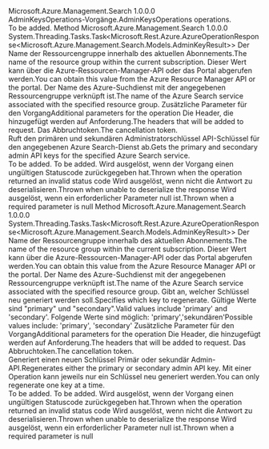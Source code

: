 <Type Name="IAdminKeysOperations" FullName="Microsoft.Azure.Management.Search.IAdminKeysOperations">
  <TypeSignature Language="C#" Value="public interface IAdminKeysOperations" />
  <TypeSignature Language="ILAsm" Value=".class public interface auto ansi abstract IAdminKeysOperations" />
  <TypeSignature Language="DocId" Value="T:Microsoft.Azure.Management.Search.IAdminKeysOperations" />
  <TypeSignature Language="VB.NET" Value="Public Interface IAdminKeysOperations" />
  <TypeSignature Language="F#" Value="type IAdminKeysOperations = interface" />
  <AssemblyInfo>
    <AssemblyName>Microsoft.Azure.Management.Search</AssemblyName>
    <AssemblyVersion>1.0.0.0</AssemblyVersion>
  </AssemblyInfo>
  <Interfaces />
  <Docs>
    <summary>
            <span data-ttu-id="c8858-101">AdminKeysOperations-Vorgänge.</span><span class="sxs-lookup"><span data-stu-id="c8858-101">AdminKeysOperations operations.</span></span>
            </summary>
    <remarks>To be added.</remarks>
  </Docs>
  <Members>
    <Member MemberName="GetWithHttpMessagesAsync">
      <MemberSignature Language="C#" Value="public System.Threading.Tasks.Task&lt;Microsoft.Rest.Azure.AzureOperationResponse&lt;Microsoft.Azure.Management.Search.Models.AdminKeyResult&gt;&gt; GetWithHttpMessagesAsync (string resourceGroupName, string searchServiceName, Microsoft.Azure.Management.Search.Models.SearchManagementRequestOptions searchManagementRequestOptions = null, System.Collections.Generic.Dictionary&lt;string,System.Collections.Generic.List&lt;string&gt;&gt; customHeaders = null, System.Threading.CancellationToken cancellationToken = null);" />
      <MemberSignature Language="ILAsm" Value=".method public hidebysig newslot virtual instance class System.Threading.Tasks.Task`1&lt;class Microsoft.Rest.Azure.AzureOperationResponse`1&lt;class Microsoft.Azure.Management.Search.Models.AdminKeyResult&gt;&gt; GetWithHttpMessagesAsync(string resourceGroupName, string searchServiceName, class Microsoft.Azure.Management.Search.Models.SearchManagementRequestOptions searchManagementRequestOptions, class System.Collections.Generic.Dictionary`2&lt;string, class System.Collections.Generic.List`1&lt;string&gt;&gt; customHeaders, valuetype System.Threading.CancellationToken cancellationToken) cil managed" />
      <MemberSignature Language="DocId" Value="M:Microsoft.Azure.Management.Search.IAdminKeysOperations.GetWithHttpMessagesAsync(System.String,System.String,Microsoft.Azure.Management.Search.Models.SearchManagementRequestOptions,System.Collections.Generic.Dictionary{System.String,System.Collections.Generic.List{System.String}},System.Threading.CancellationToken)" />
      <MemberSignature Language="F#" Value="abstract member GetWithHttpMessagesAsync : string * string * Microsoft.Azure.Management.Search.Models.SearchManagementRequestOptions * System.Collections.Generic.Dictionary&lt;string, System.Collections.Generic.List&lt;string&gt;&gt; * System.Threading.CancellationToken -&gt; System.Threading.Tasks.Task&lt;Microsoft.Rest.Azure.AzureOperationResponse&lt;Microsoft.Azure.Management.Search.Models.AdminKeyResult&gt;&gt;" Usage="iAdminKeysOperations.GetWithHttpMessagesAsync (resourceGroupName, searchServiceName, searchManagementRequestOptions, customHeaders, cancellationToken)" />
      <MemberType>Method</MemberType>
      <AssemblyInfo>
        <AssemblyName>Microsoft.Azure.Management.Search</AssemblyName>
        <AssemblyVersion>1.0.0.0</AssemblyVersion>
      </AssemblyInfo>
      <ReturnValue>
        <ReturnType>System.Threading.Tasks.Task&lt;Microsoft.Rest.Azure.AzureOperationResponse&lt;Microsoft.Azure.Management.Search.Models.AdminKeyResult&gt;&gt;</ReturnType>
      </ReturnValue>
      <Parameters>
        <Parameter Name="resourceGroupName" Type="System.String" />
        <Parameter Name="searchServiceName" Type="System.String" />
        <Parameter Name="searchManagementRequestOptions" Type="Microsoft.Azure.Management.Search.Models.SearchManagementRequestOptions" />
        <Parameter Name="customHeaders" Type="System.Collections.Generic.Dictionary&lt;System.String,System.Collections.Generic.List&lt;System.String&gt;&gt;" />
        <Parameter Name="cancellationToken" Type="System.Threading.CancellationToken" />
      </Parameters>
      <Docs>
        <param name="resourceGroupName">
            <span data-ttu-id="c8858-102">Der Name der Ressourcengruppe innerhalb des aktuellen Abonnements.</span><span class="sxs-lookup"><span data-stu-id="c8858-102">The name of the resource group within the current subscription.</span></span>
            <span data-ttu-id="c8858-103">Dieser Wert kann über die Azure-Ressourcen-Manager-API oder das Portal abgerufen werden.</span><span class="sxs-lookup"><span data-stu-id="c8858-103">You can obtain this value from the Azure Resource Manager API or the portal.</span></span>
            </param>
        <param name="searchServiceName">
            <span data-ttu-id="c8858-104">Der Name des Azure-Suchdienst mit der angegebenen Ressourcengruppe verknüpft ist.</span><span class="sxs-lookup"><span data-stu-id="c8858-104">The name of the Azure Search service associated with the specified resource group.</span></span>
            </param>
        <param name="searchManagementRequestOptions">
            <span data-ttu-id="c8858-105">Zusätzliche Parameter für den Vorgang</span><span class="sxs-lookup"><span data-stu-id="c8858-105">Additional parameters for the operation</span></span>
            </param>
        <param name="customHeaders">
            <span data-ttu-id="c8858-106">Die Header, die hinzugefügt werden auf Anforderung.</span><span class="sxs-lookup"><span data-stu-id="c8858-106">The headers that will be added to request.</span></span>
            </param>
        <param name="cancellationToken">
            <span data-ttu-id="c8858-107">Das Abbruchtoken.</span><span class="sxs-lookup"><span data-stu-id="c8858-107">The cancellation token.</span></span>
            </param>
        <summary>
            <span data-ttu-id="c8858-108">Ruft den primären und sekundären Administratorschlüssel API-Schlüssel für den angegebenen Azure Search-Dienst ab.</span><span class="sxs-lookup"><span data-stu-id="c8858-108">Gets the primary and secondary admin API keys for the specified Azure Search service.</span></span>
            <see href="https://aka.ms/search-manage" /></summary>
        <returns>To be added.</returns>
        <remarks>To be added.</remarks>
        <exception cref="T:Microsoft.Rest.Azure.CloudException">
            <span data-ttu-id="c8858-109">Wird ausgelöst, wenn der Vorgang einen ungültigen Statuscode zurückgegeben hat.</span><span class="sxs-lookup"><span data-stu-id="c8858-109">Thrown when the operation returned an invalid status code</span></span>
            </exception>
        <exception cref="T:Microsoft.Rest.SerializationException">
            <span data-ttu-id="c8858-110">Wird ausgelöst, wenn nicht die Antwort zu deserialisieren.</span><span class="sxs-lookup"><span data-stu-id="c8858-110">Thrown when unable to deserialize the response</span></span>
            </exception>
        <exception cref="T:Microsoft.Rest.ValidationException">
            <span data-ttu-id="c8858-111">Wird ausgelöst, wenn ein erforderlicher Parameter null ist.</span><span class="sxs-lookup"><span data-stu-id="c8858-111">Thrown when a required parameter is null</span></span>
            </exception>
      </Docs>
    </Member>
    <Member MemberName="RegenerateWithHttpMessagesAsync">
      <MemberSignature Language="C#" Value="public System.Threading.Tasks.Task&lt;Microsoft.Rest.Azure.AzureOperationResponse&lt;Microsoft.Azure.Management.Search.Models.AdminKeyResult&gt;&gt; RegenerateWithHttpMessagesAsync (string resourceGroupName, string searchServiceName, Microsoft.Azure.Management.Search.Models.AdminKeyKind keyKind, Microsoft.Azure.Management.Search.Models.SearchManagementRequestOptions searchManagementRequestOptions = null, System.Collections.Generic.Dictionary&lt;string,System.Collections.Generic.List&lt;string&gt;&gt; customHeaders = null, System.Threading.CancellationToken cancellationToken = null);" />
      <MemberSignature Language="ILAsm" Value=".method public hidebysig newslot virtual instance class System.Threading.Tasks.Task`1&lt;class Microsoft.Rest.Azure.AzureOperationResponse`1&lt;class Microsoft.Azure.Management.Search.Models.AdminKeyResult&gt;&gt; RegenerateWithHttpMessagesAsync(string resourceGroupName, string searchServiceName, valuetype Microsoft.Azure.Management.Search.Models.AdminKeyKind keyKind, class Microsoft.Azure.Management.Search.Models.SearchManagementRequestOptions searchManagementRequestOptions, class System.Collections.Generic.Dictionary`2&lt;string, class System.Collections.Generic.List`1&lt;string&gt;&gt; customHeaders, valuetype System.Threading.CancellationToken cancellationToken) cil managed" />
      <MemberSignature Language="DocId" Value="M:Microsoft.Azure.Management.Search.IAdminKeysOperations.RegenerateWithHttpMessagesAsync(System.String,System.String,Microsoft.Azure.Management.Search.Models.AdminKeyKind,Microsoft.Azure.Management.Search.Models.SearchManagementRequestOptions,System.Collections.Generic.Dictionary{System.String,System.Collections.Generic.List{System.String}},System.Threading.CancellationToken)" />
      <MemberSignature Language="F#" Value="abstract member RegenerateWithHttpMessagesAsync : string * string * Microsoft.Azure.Management.Search.Models.AdminKeyKind * Microsoft.Azure.Management.Search.Models.SearchManagementRequestOptions * System.Collections.Generic.Dictionary&lt;string, System.Collections.Generic.List&lt;string&gt;&gt; * System.Threading.CancellationToken -&gt; System.Threading.Tasks.Task&lt;Microsoft.Rest.Azure.AzureOperationResponse&lt;Microsoft.Azure.Management.Search.Models.AdminKeyResult&gt;&gt;" Usage="iAdminKeysOperations.RegenerateWithHttpMessagesAsync (resourceGroupName, searchServiceName, keyKind, searchManagementRequestOptions, customHeaders, cancellationToken)" />
      <MemberType>Method</MemberType>
      <AssemblyInfo>
        <AssemblyName>Microsoft.Azure.Management.Search</AssemblyName>
        <AssemblyVersion>1.0.0.0</AssemblyVersion>
      </AssemblyInfo>
      <ReturnValue>
        <ReturnType>System.Threading.Tasks.Task&lt;Microsoft.Rest.Azure.AzureOperationResponse&lt;Microsoft.Azure.Management.Search.Models.AdminKeyResult&gt;&gt;</ReturnType>
      </ReturnValue>
      <Parameters>
        <Parameter Name="resourceGroupName" Type="System.String" />
        <Parameter Name="searchServiceName" Type="System.String" />
        <Parameter Name="keyKind" Type="Microsoft.Azure.Management.Search.Models.AdminKeyKind" />
        <Parameter Name="searchManagementRequestOptions" Type="Microsoft.Azure.Management.Search.Models.SearchManagementRequestOptions" />
        <Parameter Name="customHeaders" Type="System.Collections.Generic.Dictionary&lt;System.String,System.Collections.Generic.List&lt;System.String&gt;&gt;" />
        <Parameter Name="cancellationToken" Type="System.Threading.CancellationToken" />
      </Parameters>
      <Docs>
        <param name="resourceGroupName">
            <span data-ttu-id="c8858-112">Der Name der Ressourcengruppe innerhalb des aktuellen Abonnements.</span><span class="sxs-lookup"><span data-stu-id="c8858-112">The name of the resource group within the current subscription.</span></span>
            <span data-ttu-id="c8858-113">Dieser Wert kann über die Azure-Ressourcen-Manager-API oder das Portal abgerufen werden.</span><span class="sxs-lookup"><span data-stu-id="c8858-113">You can obtain this value from the Azure Resource Manager API or the portal.</span></span>
            </param>
        <param name="searchServiceName">
            <span data-ttu-id="c8858-114">Der Name des Azure-Suchdienst mit der angegebenen Ressourcengruppe verknüpft ist.</span><span class="sxs-lookup"><span data-stu-id="c8858-114">The name of the Azure Search service associated with the specified resource group.</span></span>
            </param>
        <param name="keyKind">
            <span data-ttu-id="c8858-115">Gibt an, welcher Schlüssel neu generiert werden soll.</span><span class="sxs-lookup"><span data-stu-id="c8858-115">Specifies which key to regenerate.</span></span> <span data-ttu-id="c8858-116">Gültige Werte sind "primary" und "secondary".</span><span class="sxs-lookup"><span data-stu-id="c8858-116">Valid values include 'primary' and 'secondary'.</span></span> <span data-ttu-id="c8858-117">Folgende Werte sind möglich: 'primary','sekundären'</span><span class="sxs-lookup"><span data-stu-id="c8858-117">Possible values include: 'primary', 'secondary'</span></span>
            </param>
        <param name="searchManagementRequestOptions">
            <span data-ttu-id="c8858-118">Zusätzliche Parameter für den Vorgang</span><span class="sxs-lookup"><span data-stu-id="c8858-118">Additional parameters for the operation</span></span>
            </param>
        <param name="customHeaders">
            <span data-ttu-id="c8858-119">Die Header, die hinzugefügt werden auf Anforderung.</span><span class="sxs-lookup"><span data-stu-id="c8858-119">The headers that will be added to request.</span></span>
            </param>
        <param name="cancellationToken">
            <span data-ttu-id="c8858-120">Das Abbruchtoken.</span><span class="sxs-lookup"><span data-stu-id="c8858-120">The cancellation token.</span></span>
            </param>
        <summary>
            <span data-ttu-id="c8858-121">Generiert einen neuen Schlüssel Primär oder sekundär Admin-API.</span><span class="sxs-lookup"><span data-stu-id="c8858-121">Regenerates either the primary or secondary admin API key.</span></span> <span data-ttu-id="c8858-122">Mit einer Operation kann jeweils nur ein Schlüssel neu generiert werden.</span><span class="sxs-lookup"><span data-stu-id="c8858-122">You can only regenerate one key at a time.</span></span>
            <see href="https://aka.ms/search-manage" /></summary>
        <returns>To be added.</returns>
        <remarks>To be added.</remarks>
        <exception cref="T:Microsoft.Rest.Azure.CloudException">
            <span data-ttu-id="c8858-123">Wird ausgelöst, wenn der Vorgang einen ungültigen Statuscode zurückgegeben hat.</span><span class="sxs-lookup"><span data-stu-id="c8858-123">Thrown when the operation returned an invalid status code</span></span>
            </exception>
        <exception cref="T:Microsoft.Rest.SerializationException">
            <span data-ttu-id="c8858-124">Wird ausgelöst, wenn nicht die Antwort zu deserialisieren.</span><span class="sxs-lookup"><span data-stu-id="c8858-124">Thrown when unable to deserialize the response</span></span>
            </exception>
        <exception cref="T:Microsoft.Rest.ValidationException">
            <span data-ttu-id="c8858-125">Wird ausgelöst, wenn ein erforderlicher Parameter null ist.</span><span class="sxs-lookup"><span data-stu-id="c8858-125">Thrown when a required parameter is null</span></span>
            </exception>
      </Docs>
    </Member>
  </Members>
</Type>